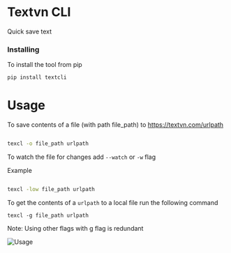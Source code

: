 # Textvn CLI

Quick save text


### Installing

To install the tool from pip

```sh
pip install textcli

```

# Usage


To save contents of a file (with path file_path) to https://textvn.com/urlpath

```bash

texcl -o file_path urlpath

```

To watch the file for changes add `--watch` or `-w` flag

Example

```bash

texcl -low file_path urlpath

```


To get the contents of a `urlpath` to a local file run the following command

```
texcl -g file_path urlpath 

```

Note: Using other flags with g flag is redundant

![Usage](./demo.gif)
